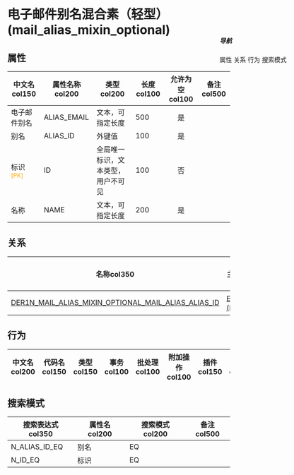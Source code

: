 # 电子邮件别名混合素（轻型）(mail_alias_mixin_optional)  <!-- {docsify-ignore-all} -->


## 属性
|    中文名col150 | 属性名称col200           | 类型col200     | 长度col100    |允许为空col100    |  备注col500  |
| --------   |------------| -----  | -----  | :----: | -------- |
|电子邮件别名|ALIAS_EMAIL|文本，可指定长度|500|是||
|别名|ALIAS_ID|外键值|100|是||
|标识<sup class="footnote-symbol"><font color=orange>[PK]</font></sup>|ID|全局唯一标识，文本类型，用户不可见|100|否||
|名称|NAME|文本，可指定长度|200|是||


## 关系

<el-row>
<el-tabs v-model="show_der">
<el-tab-pane label="从关系" name="minor">

|  名称col350   | 主实体col200   | 关系类型col200   |    备注col500  |
| -------- |---------- |-----------|----- |
|[DER1N_MAIL_ALIAS_MIXIN_OPTIONAL_MAIL_ALIAS_ALIAS_ID](der/DER1N_MAIL_ALIAS_MIXIN_OPTIONAL_MAIL_ALIAS_ALIAS_ID)|[EMail别名(MAIL_ALIAS)](module/mail/mail_alias)|1:N关系||

</el-tab-pane>
</el-tabs>
</el-row>

## 行为
| 中文名col200    | 代码名col150    | 类型col150    | 事务col100   | 批处理col100   | 附加操作col100  | 插件col150    |  备注col300  |
| -------- |---------- |----------- |:----:|:----:|---------| ----- | ----- |

## 搜索模式
|   搜索表达式col350   |    属性名col200    |    搜索模式col200        |备注col500  |
| -------- |------------|------------|------|
|N_ALIAS_ID_EQ|别名|EQ||
|N_ID_EQ|标识|EQ||

<div style="display: block; overflow: hidden; position: fixed; top: 140px; right: 100px;">

##### 导航
<el-anchor >
<el-anchor-link :href="`#/module/mail/mail_alias_mixin_optional?id=属性`">
  属性
</el-anchor-link>
<el-anchor-link :href="`#/module/mail/mail_alias_mixin_optional?id=关系`">
  关系
</el-anchor-link>
<el-anchor-link :href="`#/module/mail/mail_alias_mixin_optional?id=行为`">
  行为
</el-anchor-link>
<el-anchor-link :href="`#/module/mail/mail_alias_mixin_optional?id=搜索模式`">
  搜索模式
</el-anchor-link>
</el-anchor>
</div>

<script>
 const { createApp } = Vue
  createApp({
    data() {
      return {
show_der:'minor',


      }
    },
    methods: {
    }
  }).use(ElementPlus).mount('#app')
</script>